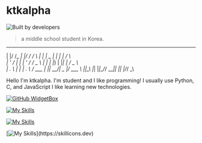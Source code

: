 # ktkalpha
![Built by developers](https://forthebadge.com/images/badges/built-by-developers.svg)
> a middle school student in Korea.
 _  _______ _  __    _    _     ____  _   _    _    
| |/ /_   _| |/ /   / \  | |   |  _ \| | | |  / \   
| ' /  | | | ' /   / _ \ | |   | |_) | |_| | / _ \  
| . \  | | | . \  / ___ \| |___|  __/|  _  |/ ___ \ 
|_|\_\ |_| |_|\_\/_/   \_\_____|_|   |_| |_/_/   \_\
                                                    
Hello I'm ktkalpha.
I'm student and I like programming!
I usually use Python, C, and JavaScript
I like learning new technologies.

[![GitHub WidgetBox](https://github-widgetbox.vercel.app/api/profile?username=ktkalpha&data=followers,repositories,stars,commits&theme=nautilus)](https://github.com/Jurredr/github-widgetbox)

[![My Skills](https://skillicons.dev/icons?i=svelte,windicss,vite,nodejs,js,html,css,vue,react,nextjs)](https://skillicons.dev)

[![My Skills](https://skillicons.dev/icons?i=c,python,rust,go,linux,vscode)](https://skillicons.dev)

[![My Skills](https://skillicons.dev/icons?i=discord,github,)](https://skillicons.dev)

